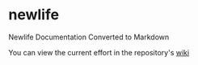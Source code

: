# newlife
Newlife Documentation Converted to Markdown

You can view the current effort in the repository's [wiki](https://github.com/LeeThompson/newlife/wiki)
